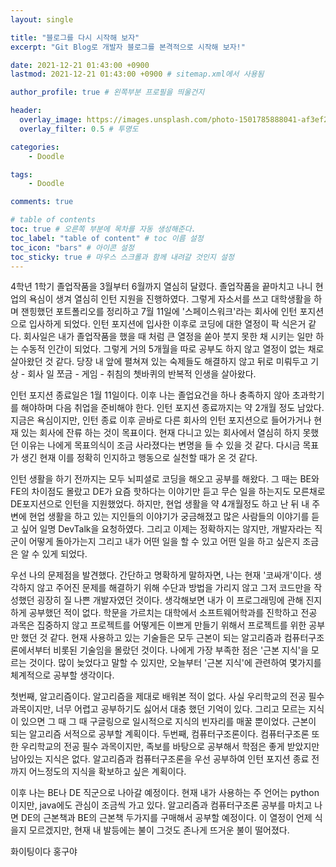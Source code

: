 ```yaml
---
layout: single

title: "블로그를 다시 시작해 보자"
excerpt: "Git Blog로 개발자 블로그를 본격적으로 시작해 보자!"

date: 2021-12-21 01:43:00 +0900
lastmod: 2021-12-21 01:43:00 +0900 # sitemap.xml에서 사용됨

author_profile: true # 왼쪽부분 프로필을 띄울건지

header:
  overlay_image: https://images.unsplash.com/photo-1501785888041-af3ef285b470?ixlib=rb-1.2.1&ixid=eyJhcHBfaWQiOjEyMDd9&auto=format&fit=crop&w=1350&q=80
  overlay_filter: 0.5 # 투명도

categories: 
    - Doodle

tags: 
    - Doodle

comments: true

# table of contents
toc: true # 오른쪽 부분에 목차를 자동 생성해준다.
toc_label: "table of content" # toc 이름 설정
toc_icon: "bars" # 아이콘 설정
toc_sticky: true # 마우스 스크롤과 함께 내려갈 것인지 설정
---
```

4학년 1학기 졸업작품을 3월부터 6월까지 열심히 달렸다. 졸업작품을 끝마치고 나니 현업의 욕심이 생겨 열심히 인턴 지원을 진행하였다. 그렇게 자소서를 쓰고 대학생활을 하며 잰힝했던 포트폴리오를 정리하고 7월 11일에 '스페이스워크'라는 회사에 인턴 포지션으로 입사하게 되었다. 인턴 포지션에 입사한 이후로 코딩에 대한 열정이 팍 식은거 같다. 회사일은 내가 졸업작품을 했을 때 처럼 큰 열정을 쏟아 붓지 못한 채 시키는 일만 하는 수동적 인간이 되었다. 그렇게 거의 5개월을 따로 공부도 하지 않고 열정이 없는 채로 살아왔던 것 같다. 당장 내 앞에 펼쳐져 있는 숙제들도 해결하지 않고 뒤로 미뤄두고 기상 - 회사 일 쪼금 - 게임 - 취침의 쳇바퀴의 반복적 인생을 살아왔다.

 

인턴 포지션 종료일은 1월 11일이다. 이후 나는 졸업요건을 하나 충족하지 않아 초과학기를 해야하며 다음 취업을 준비해야 한다. 인턴 포지션 종료까지는 약 2개월 정도 남았다. 지금은 욕심이지만, 인턴 종료 이후 곧바로 다른 회사의 인턴 포지션으로 들어가거나 현재 있는 회사에 잔류 하는 것이 목표이다. 현재 다니고 있는 회사에서 열심히 하지 못했던 이유는 나에게 목표의식이 조금 사라졌다는 변명을 들 수 있을 것 같다. 다시금 목표가 생긴 현재 이를 정확히 인지하고 행동으로 실천할 때가 온 것 같다.

 

인턴 생활을 하기 전까지는 모두 뇌피셜로 코딩을 해오고 공부를 해왔다. 그 때는 BE와 FE의 차이점도 몰랐고 DE가 요즘 핫하다는 이야기만 듣고 무슨 일을 하는지도 모른채로 DE포지션으로 인턴을 지원했었다. 하지만, 현업 생활을 약 4개월정도 하고 난 뒤 내 주변에 현업 생활을 하고 있는 지인들의 이야기가 궁금해졌고 많은 사람들의 이야기를 듣고 싶어 일명 DevTalk을 요청하였다. 그리고 이제는 정확하지는 않지만, 개발자라는 직군이 어떻게 돌아가는지 그리고 내가 어떤 일을 할 수 있고 어떤 일을 하고 싶은지 조금은 알 수 있게 되었다. 

 

우선 나의 문제점을 발견했다. 간단하고 명확하게 말하자면, 나는 현재 '코싸개'이다. 생각하지 않고 주어진 문제를 해결하기 위해 수단과 방법을 가리지 않고 그저 코드만을 작성했던 굉장히 질 나쁜 개발자였던 것이다. 생각해보면 내가 이 프로그래밍에 관해 진지하게 공부했던 적이 없다. 학문을 가르치는 대학에서 소프트웨어학과를 진학하고 전공 과목은 집중하지 않고 프로젝트를 어떻게든 이쁘게 만들기 위해서 프로젝트를 위한 공부만 했던 것 같다. 현재 사용하고 있는 기술들은 모두 근본이 되는 알고리즘과 컴퓨터구조론에서부터 비롯된 기술임을 몰랐던 것이다. 나에게 가장 부족한 점은 '근본 지식'을 모르는 것이다. 많이 늦었다고 말할 수 있지만, 오늘부터 '근본 지식'에 관련하여 몇가지를 체계적으로 공부할 생각이다.

 

첫번째, 알고리즘이다. 알고리즘을 제대로 배워본 적이 없다. 사실 우리학교의 전공 필수 과목이지만, 너무 어렵고 공부하기도 싫어서 대충 했던 기억이 있다. 그리고 모르는 지식이 있으면 그 때 그 때 구글링으로 일시적으로 지식의 빈자리를 매꿀 뿐이었다. 근본이 되는 알고리즘 서적으로 공부할 계획이다. 두번째, 컴퓨터구조론이다. 컴퓨터구조론 또한 우리학교의 전공 필수 과목이지만, 족보를 바탕으로 공부해서 학점은 좋게 받았지만 남아있는 지식은 없다. 알고리즘과 컴퓨터구조론을 우선 공부하여 인턴 포지션 종료 전 까지 어느정도의 지식을 확보하고 싶은 계획이다. 

 

이후 나는 BE나 DE 직군으로 나아갈 예정이다. 현재 내가 사용하는 주 언어는 python이지만, java에도 관심이 조금씩 가고 있다. 알고리즘과 컴퓨터구조론 공부를 마치고 나면 DE의 근본책과 BE의 근본책 두가지를 구매해서 공부할 예정이다. 이 열정이 언제 식을지 모르겠지만, 현재 내 발등에는 불이 그것도 존나게 뜨거운 불이 떨어졌다.

 

화이팅이다 홍구야